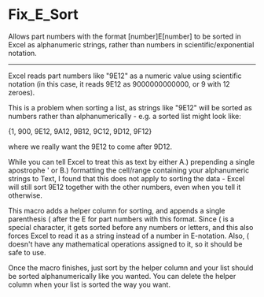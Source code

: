 # Fix_E_Sort
Allows part numbers with the format [number]E[number] to be sorted in Excel as alphanumeric strings, rather than numbers in scientific/exponential notation.

------------------------------------------------

Excel reads part numbers like "9E12" as a numeric value using scientific notation (in this case, it reads 9E12 as 9000000000000, or 9 with 12 zeroes).

This is a problem when sorting a list, as strings like "9E12" will be sorted as numbers rather than alphanumerically - e.g. a sorted list might look like:

{1, 900, 9E12, 9A12, 9B12, 9C12, 9D12, 9F12}

where we really want the 9E12 to come after 9D12.

While you can tell Excel to treat this as text by either A.) prepending a single apostrophe ' or B.) formatting the cell/range containing your alphanumeric strings to Text, I found that this does not apply to sorting the data - Excel will still sort 9E12 together with the other numbers, even when you tell it otherwise. 

This macro adds a helper column for sorting, and appends a single parenthesis ( after the E for part numbers with this format.
Since ( is a special character, it gets sorted before any numbers or letters, and this also forces Excel to read it as a string instead of a number in E-notation.
Also, ( doesn't have any mathematical operations assigned to it, so it should be safe to use.

Once the macro finishes, just sort by the helper column and your list should be sorted alphanumerically like you wanted.
You can delete the helper column when your list is sorted the way you want.

